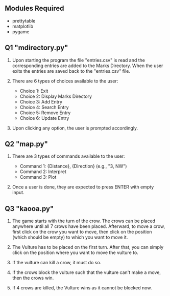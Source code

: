 ## Modules Required
* prettytable
* matplotlib
* pygame


## Q1 "mdirectory.py"

1. Upon starting the program the file "entries.csv" is read and the corresponding entries are added to the Marks Directory. When the user exits the entries are saved back to the "entries.csv" file.

2. There are 6 types of choices available to the user:
    * Choice 1: Exit
    * Choice 2: Display Marks Directory
    * Choice 3: Add Entry
    * Choice 4: Search Entry
    * Choice 5: Remove Entry
    * Choice 6: Update Entry

3. Upon clicking any option, the user is prompted accordingly.


## Q2 "map.py"

1. There are 3 types of commands available to the user:
    * Command 1: {Distance}, {Direction} (e.g., "3, NW")
    * Command 2: Interpret
    * Command 3: Plot

2. Once a user is done, they are expected to press ENTER with empty input.

## Q3 "kaooa.py"

1. The game starts with the turn of the crow. The crows can be placed anywhere until all 7 crows have been placed. Afterward, to move a crow, first click on the crow you want to move, then click on the position (which should be empty) to which you want to move it.

2. The Vulture has to be placed on the first turn. After that, you can simply click on the position where you want to move the vulture to.

3. If the vulture can kill a crow, it must do so.

4. If the crows block the vulture such that the vulture can't make a move, then the crows win.

5. If 4 crows are killed, the Vulture wins as it cannot be blocked now.
